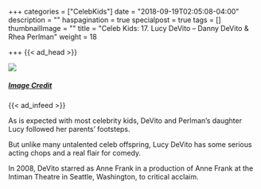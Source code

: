+++
categories = ["CelebKids"]
date = "2018-09-19T02:05:08-04:00"
description = ""
haspagination = true
specialpost = true
tags = []
thumbnailImage = ""
title = "Celeb Kids: 17. Lucy DeVito – Danny DeVito & Rhea Perlman"
weight = 18

+++
{{< ad_head >}}

![](/uploads/25-1.jpg)

##### [_Image Credit_](http://americanupbeat.com/kids-of-famous-parents-where-are-they-now/29/)

{{< ad_infeed >}}

As is expected with most celebrity kids, DeVito and Perlman’s daughter Lucy followed her parents’ footsteps.

But unlike many untalented celeb offspring, Lucy DeVito has some serious acting chops and a real flair for comedy.

In 2008, DeVito starred as Anne Frank in a production of Anne Frank at the Intiman Theatre in Seattle, Washington, to critical acclaim.
